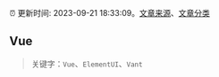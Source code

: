 :alarm_clock: 更新时间: 2023-09-21 18:33:09。[文章来源](/README.md)、[文章分类](/TAGS.md)

## Vue


> 关键字：`Vue`、`ElementUI`、`Vant`



